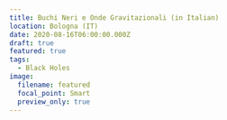 ```yaml
---
title: Buchi Neri e Onde Gravitazionali (in Italian)
location: Bologna (IT)
date: 2020-08-16T06:00:00.000Z
draft: true
featured: true
tags:
  - Black Holes
image:
  filename: featured
  focal_point: Smart
  preview_only: true
---
```

